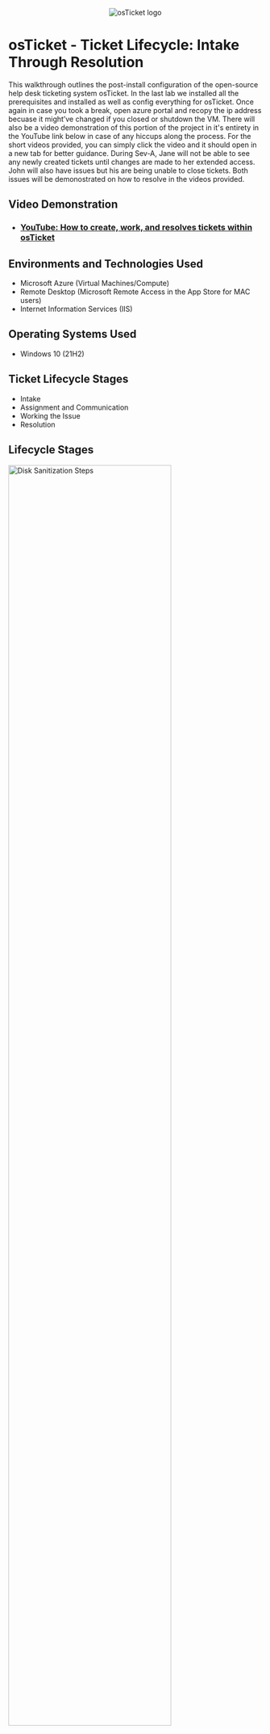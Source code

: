 <p align="center">
<img src="https://i.imgur.com/Clzj7Xs.png" alt="osTicket logo"/>
</p>

<h1>osTicket - Ticket Lifecycle: Intake Through Resolution</h1>
This walkthrough outlines the post-install configuration of the open-source help desk ticketing system osTicket.
In the last lab we installed all the prerequisites and installed as well as config everything for osTicket. Once again in case you took a break, open azure portal and recopy the ip address becuase it might’ve changed if you closed or shutdown the VM.
There will also be a video demonstration of this portion of the project in it's entirety in the YouTube link below in case of any hiccups along the process. For the short videos provided, you can simply click the video and it should open in a new tab for better guidance.
During Sev-A, Jane will not be able to see any newly created tickets until changes are made to her extended access. John will also have issues but his are being unable to close tickets. Both issues will be demonostrated on how to resolve in the videos provided.<br />


<h2>Video Demonstration</h2>

- ### [YouTube: How to create, work, and resolves tickets within osTicket](https://www.youtube.com)

<h2>Environments and Technologies Used</h2>

- Microsoft Azure (Virtual Machines/Compute)
- Remote Desktop (Microsoft Remote Access in the App Store for MAC users)
- Internet Information Services (IIS)

<h2>Operating Systems Used </h2>

- Windows 10</b> (21H2)

<h2>Ticket Lifecycle Stages</h2>

- Intake
- Assignment and Communication
- Working the Issue
- Resolution

<h2>Lifecycle Stages</h2>

<p>
<img src="https://i.imgur.com/DJmEXEB.png" height="80%" width="80%" alt="Disk Sanitization Steps"/>
</p>
<p>
Sev-A (1 hour, 24/7) [entire mobile/online banking system is down] -> SysAdmins. Jane permissions will be edited again to allow her to see the new tickets created.
</p>
<br />

<p>
<img src="https://i.imgur.com/DJmEXEB.png" height="80%" width="80%" alt="Disk Sanitization Steps"/>
</p>
<p>
Sev-B (4 hours, 24/7) [accounting department needs adobe upgrade, broken]. We will assign Sev-B John and later edit his permissions to be able to close tickets.
</p>
<br />

<p>
<img src="https://i.imgur.com/DJmEXEB.png" height="80%" width="80%" alt="Disk Sanitization Steps"/>
</p>
<p>
Sev-B/C (2 hours, business hours) [CFO’s laptop seems a bit slow].
</p>
<br />

